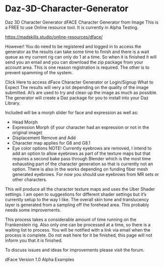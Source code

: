 # Daz-3D-Character-Generator
Daz 3D Character Generator
dFACE Character Generator from Image
This is a FREE to use Online resource tool. It is currently in Alpha Testing.

https://madskills.studio/online-resources/dface/

However! You do need to be registered and logged in to access the generator as the results can take some time to finish and there is a wait queue as my current rig can only do 1 at a time. So when it is finished it will send you an email and you can download the zip package from your account area. This is one reason registration is required. The other is to prevent spamming of the system.

Click Here to access dFace Character Generator or Login/Signup
What to Expect
The results will very a lot depending on the quality of the image submitted. AI’s are used to try and clean up the image as much as possible. The generator will create a Daz package for you to install into your Daz Library.

Included will be a morph slider for face and expression as well as:

* Head Morph
* Expression Morph (if your character had an expression or not in the original image)
* Displacement Remove and Add
* Character map applies for G8 and G8.1
* Eye color options
NOTE! Currently eyebrows are removed, I intend to add an option to allow eyebrows as part of the texture maps but that requires a second bake pass through Blender which is the most time exhausting part of the character generation so that is currently not an option. There is also in the works depending on funding fiber mesh generated eyebrows. For now you should use eyebrows from MR sets or other characters.

This will produce all the character texture maps and uses the Uber Shader settings. I am open to suggestions for different shader settings but it’s currently setup to the way I like. The overall skin tone and translucency layer is generated from a sampling off the forehead area. This probably needs some improvements.

This process takes a considerable amount of time running on the Frankenstein rig. Also only one can be processed at a time, so there is a waiting list to process. You will be notified with a link via email when the process is complete. Do not wait here for it be finished, this page will not inform you that it is finished.

To discuss issues and ideas for improvements please visit the forum.


dFace Version 1.0 Alpha Examples


